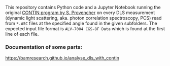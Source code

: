 This repository contains Python code and a Jupyter Notebook
running the original [CONTIN program by S. Provencher](http://dx.doi.org/10.1016/0010-4655(82)90174-6)
on every DLS measurement (dynamic light scattering, aka. photon correlation spectroscopy, PCS)
read from `*.ASC` files at the specified angle found in the given subfolders.
The expected input file format is `ALV-7004 CGS-8F Data` which is found at the first line of each file.

### Documentation of some parts:

https://bamresearch.github.io/analyse_dls_with_contin
